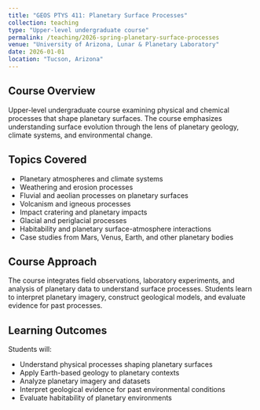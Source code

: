 ```yaml
---
title: "GEOS PTYS 411: Planetary Surface Processes"
collection: teaching
type: "Upper-level undergraduate course"
permalink: /teaching/2026-spring-planetary-surface-processes
venue: "University of Arizona, Lunar & Planetary Laboratory"
date: 2026-01-01
location: "Tucson, Arizona"
---
```


## Course Overview

Upper-level undergraduate course examining physical and chemical processes that shape planetary surfaces. The course emphasizes understanding surface evolution through the lens of planetary geology, climate systems, and environmental change.

## Topics Covered

- Planetary atmospheres and climate systems
- Weathering and erosion processes
- Fluvial and aeolian processes on planetary surfaces
- Volcanism and igneous processes
- Impact cratering and planetary impacts
- Glacial and periglacial processes
- Habitability and planetary surface-atmosphere interactions
- Case studies from Mars, Venus, Earth, and other planetary bodies

## Course Approach

The course integrates field observations, laboratory experiments, and analysis of planetary data to understand surface processes. Students learn to interpret planetary imagery, construct geological models, and evaluate evidence for past processes.

## Learning Outcomes

Students will:
- Understand physical processes shaping planetary surfaces
- Apply Earth-based geology to planetary contexts
- Analyze planetary imagery and datasets
- Interpret geological evidence for past environmental conditions
- Evaluate habitability of planetary environments
